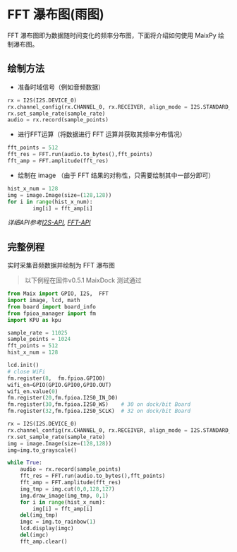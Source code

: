 FFT 瀑布图(雨图)
========

FFT 瀑布图即为数据随时间变化的频率分布图，下面将介绍如何使用 MaixPy 绘制瀑布图。

## 绘制方法

* 准备时域信号（例如音频数据）

```python
rx = I2S(I2S.DEVICE_0)
rx.channel_config(rx.CHANNEL_0, rx.RECEIVER, align_mode = I2S.STANDARD_MODE)
rx.set_sample_rate(sample_rate)
audio = rx.record(sample_points)
```

* 进行FFT运算（将数据进行 FFT 运算并获取其频率分布情况）

```python
fft_points = 512
fft_res = FFT.run(audio.to_bytes(),fft_points)
fft_amp = FFT.amplitude(fft_res)
```

* 绘制在 image （由于 FFT 结果的对称性，只需要绘制其中一部分即可）

```python
hist_x_num = 128
img = image.Image(size=(128,128))
for i in range(hist_x_num):
        img[i] = fft_amp[i]
```

*详细API参考[I2S-API](../../api_reference/Maix/i2s.md), [FFT-API](../../api_reference/Maix/fft.md)*

## 完整例程

实时采集音频数据并绘制为 FFT 瀑布图

> 以下例程在固件v0.5.1 MaixDock 测试通过

```python
from Maix import GPIO, I2S,  FFT
import image, lcd, math
from board import board_info
from fpioa_manager import fm
import KPU as kpu

sample_rate = 11025
sample_points = 1024
fft_points = 512
hist_x_num = 128

lcd.init()
# close WiFi
fm.register(8,  fm.fpioa.GPIO0)
wifi_en=GPIO(GPIO.GPIO0,GPIO.OUT)
wifi_en.value(0)
fm.register(20,fm.fpioa.I2S0_IN_D0)
fm.register(30,fm.fpioa.I2S0_WS)    # 30 on dock/bit Board
fm.register(32,fm.fpioa.I2S0_SCLK)  # 32 on dock/bit Board

rx = I2S(I2S.DEVICE_0)
rx.channel_config(rx.CHANNEL_0, rx.RECEIVER, align_mode = I2S.STANDARD_MODE)
rx.set_sample_rate(sample_rate)
img = image.Image(size=(128,128))
img=img.to_grayscale()

while True:
    audio = rx.record(sample_points)
    fft_res = FFT.run(audio.to_bytes(),fft_points)
    fft_amp = FFT.amplitude(fft_res)
    img_tmp = img.cut(0,0,128,127)
    img.draw_image(img_tmp, 0,1)
    for i in range(hist_x_num):
        img[i] = fft_amp[i]
    del(img_tmp)
    imgc = img.to_rainbow(1)
    lcd.display(imgc)
    del(imgc)
    fft_amp.clear()
```
